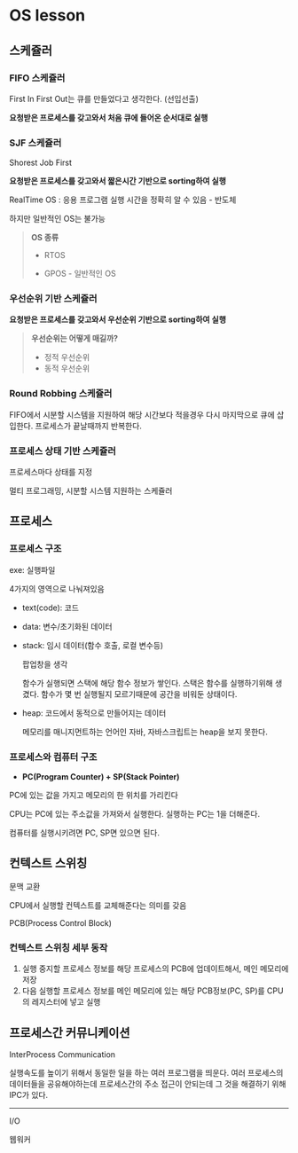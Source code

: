 # OS lesson

## 스케쥴러

### FIFO 스케쥴러

First In First Out는 큐를 만들었다고 생각한다. (선입선출)

**요청받은 프로세스를 갖고와서 처음 큐에 들어온 순서대로 실행**

### SJF 스케쥴러

Shorest Job First 

**요청받은 프로세스를 갖고와서 짧은시간 기반으로 sorting하여 실행**

RealTime OS : 응용 프로그램 실행 시간을 정확히 알 수 있음 - 반도체

하지만 일반적인 OS는 불가능

> **OS 종류**
>
> - RTOS
>
> - GPOS - 일반적인 OS



### 우선순위 기반 스케쥴러

**요청받은 프로세스를 갖고와서 우선순위 기반으로 sorting하여 실행**

> **우선순위는 어떻게 매길까?**
>
> - 정적 우선순위
> - 동적 우선순위



### Round Robbing 스케쥴러

FIFO에서 시분할 시스템을 지원하여 해당 시간보다 적을경우 다시 마지막으로 큐에 삽입한다. 프로세스가 끝날때까지 반복한다.



### 프로세스 상태 기반 스케쥴러

프로세스마다 상태를 지정

멀티 프로그래밍, 시분할 시스템 지원하는 스케쥴러



## 프로세스

### 프로세스 구조

exe: 실행파일

4가지의 영역으로 나눠져있음

- text(code): 코드

- data: 변수/초기화된 데이터 

- stack: 임시 데이터(함수 호출, 로컬 변수등)

  팝업창을 생각

  함수가 실행되면 스택에 해당 함수 정보가 쌓인다. 스택은 함수를 실행하기위해 생겼다. 함수가 몇 번 실행될지 모르기때문에 공간을 비워둔 상태이다.

- heap: 코드에서 동적으로 만들어지는 데이터

  메모리를 매니지먼트하는 언어인 자바, 자바스크립트는 heap을 보지 못한다. 



### 프로세스와 컴퓨터 구조

- **PC(Program Counter) + SP(Stack Pointer)**

PC에 있는 값을 가지고 메모리의 한 위치를 가리킨다 

CPU는 PC에 있는 주소값을 가져와서 실행한다. 실행하는 PC는 1을 더해준다. 

컴퓨터를 실행시키려면 PC, SP면 있으면 된다.



## 컨텍스트 스위칭

문맥 교환

CPU에서 실행할 컨텍스트를 교체해준다는 의미를 갖음

PCB(Process Control Block)



### 컨텍스트 스위칭 세부 동작

1. 실행 중지할 프로세스 정보를 해당 프로세스의 PCB에 업데이트해서, 메인 메모리에 저장
2. 다음 실행할 프로세스 정보를 메인 메모리에 있는 해당 PCB정보(PC, SP)를 CPU의 레지스터에 넣고 실행



## 프로세스간 커뮤니케이션

InterProcess Communication

실행속도를 높이기 위해서 동일한 일을 하는 여러 프로그램을 띄운다. 여러 프로세스의 데이터들을 공유해야하는데 프로세스간의 주소 접근이 안되는데 그 것을 해결하기 위해 IPC가 있다.







---

I/O

웹워커